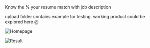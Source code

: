 Know the % your resume match with job description

upload folder contains example for testing. working product could be explored here @


![Homepage](https://raw.githubusercontent.com/ZhengTzer/resume-scanner/master/resume-scanner-01.png)

![Result](https://raw.githubusercontent.com/ZhengTzer/resume-scanner/master/resume-scanner-02.png)
